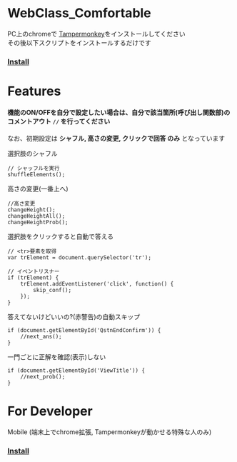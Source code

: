 # WebClass_Comfortable
PC上のchromeで [Tampermonkey](https://chromewebstore.google.com/detail/tampermonkey/dhdgffkkebhmkfjojejmpbldmpobfkfo?hl=ja)をインストールしてください  
その後以下スクリプトをインストールするだけです
### [Install](https://github.com/elsy0111/WebClass_Comfortable/raw/main/script.user.js)

# Features
#### 機能のON/OFFを自分で設定したい場合は、自分で該当箇所(呼び出し関数部)のコメントアウト `//` を行ってください
なお、初期設定は **シャフル, 高さの変更, クリックで回答 のみ** となっています

選択肢のシャフル 
```
// シャッフルを実行
shuffleElements();
```
高さの変更(一番上へ) 
```
//高さ変更
changeHeight();
changeHeightAll();
changeHeightProb();
```
選択肢をクリックすると自動で答える
```
// <tr>要素を取得
var trElement = document.querySelector('tr');

// イベントリスナー
if (trElement) {
    trElement.addEventListener('click', function() {
        skip_conf();
    });
}
```
答えてないけどいいの?(赤警告)の自動スキップ
```
if (document.getElementById('QstnEndConfirm')) {
    //next_ans();
}
```
一門ごとに正解を確認(表示)しない
```
if (document.getElementById('ViewTitle')) {
    //next_prob();
}
```
# For Developer
Mobile (端末上でchrome拡張, Tampermonkeyが動かせる特殊な人のみ) 
### [Install](https://github.com/elsy0111/WebClass_Comfortable/raw/main/script_mobile.user.js)

